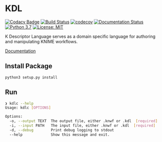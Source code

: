 # KDL 

[![Codacy Badge](https://api.codacy.com/project/badge/Grade/0edf700423a54508b146213f8e721a71)](https://app.codacy.com/app/k-descriptor-language/kdl?utm_source=github.com&utm_medium=referral&utm_content=k-descriptor-language/kdl&utm_campaign=Badge_Grade_Dashboard)
[![Build Status](https://travis-ci.com/k-descriptor-language/kdl.svg?branch=master)](https://travis-ci.com/k-descriptor-language/kdl)
[![codecov](https://codecov.io/gh/k-descriptor-language/kdl/branch/master/graph/badge.svg)](https://codecov.io/gh/k-descriptor-language/kdl)
[![Documentation Status](https://readthedocs.org/projects/kdl/badge/?version=latest)](https://kdl.readthedocs.io/en/latest/?badge=latest)
[![Python 3.7](https://img.shields.io/badge/python-3.7-blue.svg)](https://www.python.org/downloads/release/python-370/)
[![License: MIT](https://img.shields.io/badge/license-MIT-blue.svg)](https://opensource.org/licenses/MIT)

K Descriptor Language serves as a domain specific language for authoring and manipulating KNIME workflows.

[Documentation](https://kdl.readthedocs.io/en/latest/?badge=latest)

## Install Package
`python3 setup.py install`

## Run

```bash
❯ kdlc --help
Usage: kdlc [OPTIONS]

Options:
  -o, --output TEXT  The output file, either .knwf or .kdl  [required]
  -i, --input PATH   The input file, either .knwf or .kdl  [required]
  -d, --debug        Print debug logging to stdout
  --help             Show this message and exit.
```
